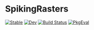 # SpikingRasters

[![Stable](https://img.shields.io/badge/docs-stable-blue.svg)](https://dylanfesta.github.io/SpikingRasters.jl/stable/)
[![Dev](https://img.shields.io/badge/docs-dev-blue.svg)](https://dylanfesta.github.io/SpikingRasters.jl/dev/)
[![Build Status](https://github.com/dylanfesta/SpikingRasters.jl/actions/workflows/CI.yml/badge.svg?branch=main)](https://github.com/dylanfesta/SpikingRasters.jl/actions/workflows/CI.yml?query=branch%3Amain)
[![PkgEval](https://JuliaCI.github.io/NanosoldierReports/pkgeval_badges/S/SpikingRasters.svg)](https://JuliaCI.github.io/NanosoldierReports/pkgeval_badges/report.html)
